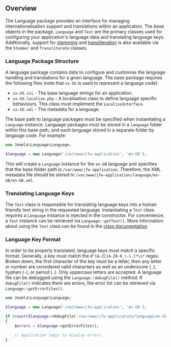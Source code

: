 ## Overview

The Language package provides an interface for managing internationalisation support and translations within an application.
The base objects in the package, `Language` and `Text` are the primary classes used for configuring your application's
language data and translating language keys. Additionally, support for [stemming](http://en.wikipedia.org/wiki/Stemming)
and [transliteration](http://en.wikipedia.org/wiki/Transliteration) is also available via the `Stemmer` and `Transliterate` classes.

### Language Package Structure

A language package contains data to configure and customise the language handling and translations for a given language.
The base package requires the following files (note that `xx-XX` is used to represent a language code):

- `xx-XX.ini` - The base language strings for an application.
- `xx-XX.localise.php` - A localisation class to define language specific behaviours. This class must implement the `LocaliseInterface`.
- `xx-XX.xml` - The metadata for a language.

The base path to language packages must be specified when instantiating a `Language` instance. Language packages must be
stored in a `language` folder within this base path, and each language stored in a separate folder by langauge code. For example:

```php
use Joomla\Language\Language;

$language = new Language('/var/www/jfw-application', 'en-GB');
```

This will create a `Language` instance for the `en-GB` language and specifies that the base folder path is `/var/www/jfw-application`.
Therefore, the XML metadata file should be stored to `/var/www/jfw-application/language/en-GB/en-GB.xml`.

### Translating Language Keys

The `Text` class is responsible for translating language keys into a human friendly text string in the requested language.
Instantiating a `Text` class requires a `Language` instance is injected in the constructor. For convenience, a `Text` instance
can be retrieved via `Language::getText()`. More information about using the `Text` class can be found in the
[class documentation](classes/Text.md).

### Language Key Format

In order to be properly translated, language keys must match a specific format. Generally, a key must match the
`#^[A-Z][A-Z0-9_\-\.]*\s*` regex. Broken down, the first character of the key must be a letter, then any letter or number
are considered valid characters as well as an underscore (`_`), hyphen (`-`), or period (`.`). Only uppercase letters
are accepted. A language file can be debugged using the `Language::debugFile()` method. If `debugFile()` indicates there
are errors, the error list can be retrieved via `Language::getErrorFiles()`.

```php
use Joomla\Language\Language;

$language = new Language('/var/www/jfw-application', 'en-GB');

if (count($language->debugFile('/var/www/jfw-application/language/en-GB/en-GB.ini'))
{
	$errors = $language->getErrorFiles();

	// Application logic to display errors
}
```
